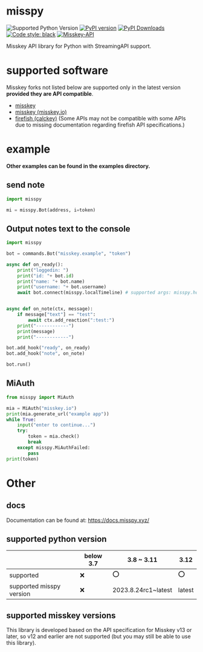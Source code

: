 # misspy
![Supported Python Version](https://img.shields.io/pypi/pyversions/misspy?style=flat-square) [![PyPI version](https://badge.fury.io/py/misspy.svg?style=flat-square)](https://badge.fury.io/py/misspy) [![PyPI Downloads](https://img.shields.io/pypi/dm/misspy.svg?style=flat-square)](https://badge.fury.io/py/misspy) 
[![Code style: black](https://img.shields.io/badge/code%20style-black-000000.svg?style=flat-square)](https://github.com/psf/black) 
[![Misskey-API](https://img.shields.io/badge/Misskey-555555.svg?logo=Misskey&style=flat-square)](https://misskey-hub.net)

Misskey API library for Python with StreamingAPI support.

# supported software
Misskey forks not listed below are supported only in the latest version **__provided they are API compatible__**.
* [misskey](https://github.com/misskey-dev/misskey)
* [misskey (misskey.io)](https://github.com/misskeyIO/misskey)
* [firefish (calckey)](https://codeberg.org/firefish/firefish) (Some APIs may not be compatible with some APIs due to missing documentation regarding firefish API specifications.)

# example
**Other examples can be found in the examples directory.**

## send note
```python
import misspy

mi = misspy.Bot(address, i=token)
```

## Output notes text to the console
```python
import misspy

bot = commands.Bot("misskey.example", "token")

async def on_ready():
    print("loggedin: ")
    print("id: "+ bot.id)
    print("name: "+ bot.name)
    print("username: "+ bot.username)
    await bot.connect(misspy.localTimeline) # supported args: misspy.homeTimeline, misspy.localTimeline, misspy.socialTimeline or misspy.hybridTimeline, misspy.globalTimeline and Conventional Method


async def on_note(ctx, message):
    if message["text"] == "test":
        await ctx.add_reaction(":test:")
    print("------------")
    print(message)
    print("------------")

bot.add_hook("ready", on_ready)
bot.add_hook("note", on_note)

bot.run()
```

## MiAuth
```python
from misspy import MiAuth

mia = MiAuth("misskey.io")
print(mia.generate_url("example app"))
while True:
    input("enter to continue...")
    try:
        token = mia.check()
        break
    except misspy.MiAuthFailed:
        pass
print(token)
```

# Other

## docs
Documentation can be found at:
https://docs.misspy.xyz/

## supported python version
|                          | below 3.7 | 3.8 ~ 3.11          | 3.12             | 
| ------------------------ | --------- | ------------------- | ---------------- | 
| supported                | ❌        | ⭕                  | ⭕        | 
| supported misspy version | ❌        | 2023.8.24rc1~latest | latest | 

## supported misskey versions
This library is developed based on the API specification for Misskey v13 or later, so v12 and earlier are not supported (but you may still be able to use this library).

